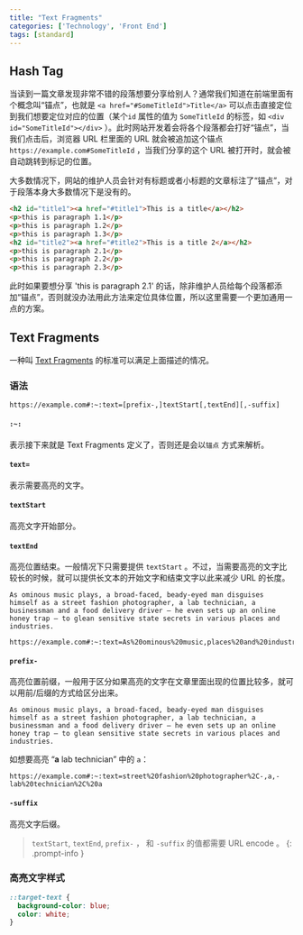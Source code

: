 ```yaml
---
title: "Text Fragments"
categories: ['Technology', 'Front End']
tags: [standard]
---
```


## Hash Tag

当读到一篇文章发现非常不错的段落想要分享给别人？通常我们知道在前端里面有个概念叫“锚点”，也就是 `<a href="#SomeTitleId">Title</a>` 可以点击直接定位到我们想要定位对应的位置（某个`id` 属性的值为 `SomeTitleId` 的标签，如 `<div id="SomeTitleId"></div>` ）。此时网站开发着会将各个段落都会打好“锚点”，当我们点击后，浏览器 URL 栏里面的 URL 就会被追加这个锚点 `https://example.com#SomeTitleId` ，当我们分享的这个 URL 被打开时，就会被自动跳转到标记的位置。

大多数情况下，网站的维护人员会针对有标题或者小标题的文章标注了“锚点”，对于段落本身大多数情况下是没有的。

```html
<h2 id="title1"><a href="#title1">This is a title</a></h2>
<p>this is paragraph 1.1</p>
<p>this is paragraph 1.2</p>
<p>this is paragraph 1.3</p>
<h2 id="title2"><a href="#title2">This is a title 2</a></h2>
<p>this is paragraph 2.1</p>
<p>this is paragraph 2.2</p>
<p>this is paragraph 2.3</p>
```

此时如果要想分享 'this is paragraph 2.1' 的话，除非维护人员给每个段落都添加“锚点”，否则就没办法用此方法来定位具体位置，所以这里需要一个更加通用一点的方案。

## Text Fragments

一种叫 [Text Fragments](https://developer.mozilla.org/en-US/docs/Web/Text_fragments) 的标准可以满足上面描述的情况。

### 语法

```url
https://example.com#:~:text=[prefix-,]textStart[,textEnd][,-suffix]
```

#### `:~:`

表示接下来就是 Text Fragments 定义了，否则还是会以`锚点` 方式来解析。

#### `text=`

表示需要高亮的文字。

#### `textStart`

高亮文字开始部分。

#### `textEnd`

高亮位置结束。一般情况下只需要提供 `textStart` 。不过，当需要高亮的文字比较长的时候，就可以提供长文本的开始文字和结束文字以此来减少 URL 的长度。

```
As ominous music plays, a broad-faced, beady-eyed man disguises himself as a street fashion photographer, a lab technician, a businessman and a food delivery driver – he even sets up an online honey trap – to glean sensitive state secrets in various places and industries.
```

```URL
https://example.com#:~:text=As%20ominous%20music,places%20and%20industries.
```

#### `prefix-`

高亮位置前缀，一般用于区分如果高亮的文字在文章里面出现的位置比较多，就可以用前/后缀的方式给区分出来。

```
As ominous music plays, a broad-faced, beady-eyed man disguises himself as a street fashion photographer, a lab technician, a businessman and a food delivery driver – he even sets up an online honey trap – to glean sensitive state secrets in various places and industries.
```

如想要高亮 “**a** lab technician” 中的 `a`：

```URL
https://example.com#:~:text=street%20fashion%20photographer%2C-,a,-lab%20technician%2C%20a
```

#### `-suffix`

高亮文字后缀。

> `textStart`, `textEnd`, `prefix-` ， 和 `-suffix`  的值都需要 URL encode 。
{: .prompt-info }

### 高亮文字样式

```css
::target-text {
  background-color: blue;
  color: white;
}
```